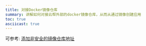 ```yaml
---
title: 对接Docker镜像仓库
summary: 讲解如何对接云帮外部的docker镜像仓库，从而从通过镜像创建应用
toc: true
asciicast: true
---
```


可参考: [添加非安全的镜像仓库地址](../../operation-manual/performance-tuning/add-insecure-registry.html)